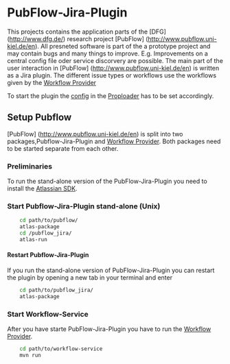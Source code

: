 # PubFlow-Jira-Plugin
This projects contains the application parts of the [DFG] (http://www.dfg.de/) research project [PubFlow] (http://www.pubflow.uni-kiel.de/en).
All presneted software is part of the a prototype project and may contain bugs and many things to improve.
E.g. Improvements on a central config file oder service discorvery are possible.
The main part of the user interaction in [PubFlow] (http://www.pubflow.uni-kiel.de/en) is written as a Jira plugin.
The different issue types or workflows use the workflows given by the [Workflow Provider](https://github.com/PubFlow/Workflow-Provider)

To start the plugin the [config](https://github.com/PubFlow/PubFlow-Config) in the [Proploader](https://github.com/PubFlow/PubFlow-Jira-Plugin/blob/master/common/src/main/java/de/pubflow/common/PropLoader.java)
has to be set accordingly.

## Setup Pubflow
[PubFlow] (http://www.pubflow.uni-kiel.de/en) is split into two packages,Pubflow-Jira-Plugin and [Workflow Provider](https://github.com/PubFlow/Workflow-Provider). Both packages need to be started separate from each other. 

### Preliminaries
To run the stand-alone version of the PubFlow-Jira-Plugin you need to install the [Atlassian SDK](https://developer.atlassian.com/docs/getting-started/set-up-the-atlassian-plugin-sdk-and-build-a-project).

### Start Pubflow-Jira-Plugin stand-alone (Unix)

```bash
    cd path/to/pubflow/
    atlas-package
    cd /pubflow_jira/
    atlas-run
```

#### Restart Pubflow-Jira-Plugin
If you run the stand-alone version of PubFlow-Jira-Plugin you can restart the plugin by opening a new tab in your terminal and enter
```bash
    cd path/to/pubflow_jira/
    atlas-package
```
### Start Workflow-Service
After you have starte PubFlow-Jira-Plugin you have to run the [Workflow Provider](https://github.com/PubFlow/Workflow-Provider).
```bash
    cd path/to/workflow-service
    mvn run
```
